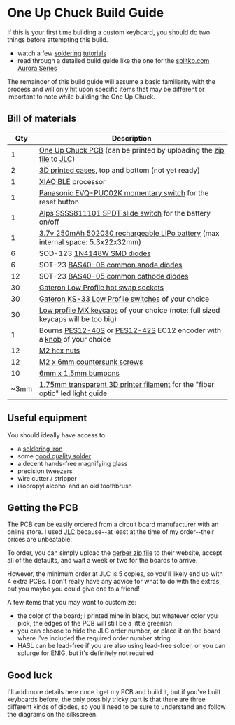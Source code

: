 # One Up Chuck Build Guide

If this is your first time building a custom keyboard,
you should do two things before attempting this build.

- watch a few [soldering][how-to-solder] [tutorials][soldering101]
- read through a detailed build guide like
  the one for the [splitkb.com Aurora Series][splitkb-build-guide]

The remainder of this build guide will assume a basic familiarity with the process
and will only hit upon specific items that may be different or important to note while
building the One Up Chuck.

## Bill of materials

| Qty  | Description                                                                                         |
| ---- | --------------------------------------------------------------------------------------------------- |
| 1    | [One Up Chuck PCB][pcb] (can be printed by uploading the [zip file][gerber] to [JLC][jlcpcb])       |
| 2    | [3D printed cases][case], top and bottom (not yet ready)                                            |
| 1    | [XIAO BLE][xiao] processor                                                                          |
| 1    | [Panasonic EVQ-PUC02K momentary switch][reset] for the reset button                                 |
| 1    | [Alps SSSS811101 SPDT slide switch][power] for the battery on/off                                   |
| 1    | [3.7v 250mAh 502030 rechargeable LiPo battery][battery] (max internal space: 5.3x22x32mm)           |
| 6    | SOD-123 [1N4148W SMD diodes][sod123]                                                                |
| 6    | SOT-23 [BAS40-06 common anode diodes][sot23-anode]                                                  |
| 12   | SOT-23 [BAS40-05 common cathode diodes][sot23-cathode]                                              |
| 30   | [Gateron Low Profile hot swap sockets][sockets]                                                     |
| 30   | [Gateron KS-33 Low Profile switches][switches] of your choice                                       |
| 30   | [Low profile MX keycaps][keycaps] of your choice (note: full sized keycaps will be too big)         |
| 1    | Bourns [PES12-40S][encoder] or [PES12-42S][detents] EC12 encoder with a [knob][knob] of your choice |
| 12   | [M2 hex nuts][hexnuts]                                                                              |
| 12   | [M2 x 6mm countersunk screws][screws]                                                               |
| 10   | [6mm x 1.5mm bumpons][bumpons]                                                                      |
| ~3mm | [1.75mm transparent 3D printer filament][filament] for the "fiber optic" led light guide            |

## Useful equipment

You should ideally have access to:

- a [soldering iron][pinecil]
- some [good quality solder][kester]
- a decent hands-free magnifying glass
- precision tweezers
- wire cutter / stripper
- isopropyl alcohol and an old toothbrush

## Getting the PCB

The PCB can be easily ordered from a circuit board manufacturer with an online store.
I used [JLC][jlcpcb] because--at least at the time of my order--their prices are unbeatable.

To order, you can simply upload the [gerber zip file][gerber] to their website,
accept all of the defaults, and wait a week or two for the boards to arrive.

However, the minimum order at JLC is 5 copies, so you'll likely end up
with 4 extra PCBs. I don't really have any advice for what to do with
the extras, but you maybe you could give one to a friend!

A few items that you may want to customize:

- the color of the board; I printed mine in black, but whatever color you pick, the edges of the PCB will still be a little greenish
- you can choose to hide the JLC order number, or place it on the board where I've included the required order number string
- HASL can be lead-free if you are also using lead-free solder, or you can splurge for ENIG, but it's definitely not required

## Good luck

I'll add more details here once I get my PCB and build it,
but if you've built keyboards before, the only possibly tricky part
is that there are three different kinds of diodes, so you'll need to be
sure to understand and follow the diagrams on the silkscreen.

[battery]: https://ydlbattery.com/products/3-7v-250mah-502030-lithium-polymer-ion-battery
[bumpons]: https://www.walmart.com/ip/Small-Door-Bumpers-Self-Adhesive-Clear-Rubber-Feet-Tiny-Bumpons-1-4-Diameter-X-1-16-Thick-100-Pack-u2026/2377364014
[case]: cases/
[encoder]: https://www.mouser.com/ProductDetail/Bourns/PES12-40S-N0024?qs=9fn1gpisni7PBzk9dl6VPg%3D%3D
[detents]: https://www.mouser.com/ProductDetail/Bourns/PES12-42S-N0024?qs=9fn1gpisni7dJzyRXeQZlQ%3D%3D
[filament]: https://gizmodorks.com/nylon-filament-200-g-spool/
[gerber]: pcb/chuck-gerbers.zip
[hexnuts]: https://www.getfpv.com/m2-black-metal-hex-nut-set-of-8.html
[how-to-solder]: https://www.google.com/search?q=youtube+how+to+solder
[jlc3dp]: https://jlc3dp.com/
[jlcpcb]: https://jlcpcb.com/
[kester]: https://typeractive.xyz/products/kester-solder-wire-tube
[keycaps]: https://nuphy.com/collections/keycaps/products/numoji-nsa
[knob]: https://www.adafruit.com/product/5093?gQT=1
[pcb]: pcb/
[pinecil]: https://typeractive.xyz/products/pinecil
[power]: https://typeractive.xyz/products/power-switch
[reset]: https://typeractive.xyz/products/reset-button
[rgbled]: https://github.com/caksoylar/zmk-rgbled-widget
[sockets]: https://www.gateron.com/products/gateron-low-profile-switch-hot-swap-pcb-socket
[sod123]: https://typeractive.xyz/products/smd-diodes
[sot23-anode]: https://www.mouser.com/ProductDetail/Vishay-Semiconductors/BAS40-06-E3-08?qs=KP8Io%2FXyE5SdTXR%2F3ALECA%3D%3D
[sot23-cathode]: https://www.mouser.com/ProductDetail/Vishay-Semiconductors/BAS40-05-E3-08?qs=KP8Io%2FXyE5S7v7z0di0Ccg%3D%3D
[soldering101]: https://www.google.com/search?q=youtube+soldering+101
[splitkb-build-guide]: https://docs.splitkb.com/product-guides/aurora-series/build-guide
[switches]: https://nuphy.com/collections/switches/products/nuphy-wisteria-t55-low-profile-switches
[xiao]: https://wiki.seeedstudio.com/XIAO_BLE/
[zmk]: https://zmk.dev/
[zmkdocs]: https://zmk.dev/docs
[zmkrepo]: https://zmk.dev/docs/user-setup
[zmkstudio]: https://zmk.studio/
[ergogen]: https://ergogen.xyz
[ergonautone]: https://ergonautkb.com/docs/keyboards/ergonaut-one/intro/
[klor]: https://github.com/GEIGEIGEIST/KLOR
[ohl]: LICENSE.txt
[screws]: https://monsterbolts.com/products/mach-phil-flat-a2-m2?variant=21222571802707
[firmware]: https://github.com/ctranstrum/chuck/tree/zmk
